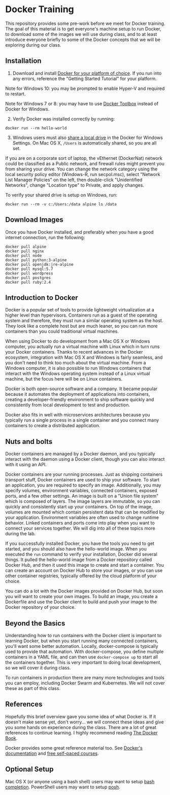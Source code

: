 # Docker Training

This repository provides some pre-work before we meet for Docker training. The
goal of this material is to get everyone's machine setup to run Docker, to
download some of the images we will use during class, and to at least introduce
everyone briefly to some of the Docker concepts that we will be exploring during
our class.

## Installation

1. Download and install [Docker for your platform of choice][docker]. If you run
into any errors, reference the "Getting Started Tutorial" for your platform.

  Note for Windows 10: you may be prompted to enable Hyper-V and required to
  restart.

  Note for Windows 7 or 8: you may have to use [Docker Toolbox][dockertoolbox]
  instead of Docker for Windows.

2. Verify Docker was installed correctly by running:

  ```
  docker run --rm hello-world
  ```

3. Windows users must also [share a local drive][drive] in the Docker for
Windows Settings. On Mac OS X, `/Users` is automatically shared, so you are all
set.

  If you are on a corporate sort of laptop, the vEthernet (DockerNat) network
  could be classified as a Public network, and firewall rules might prevent you
  from sharing your drive. You can change the network category using the local
  security policy editor (Windows-R, run secpol.msc), select "Network List
  Manager Policies" on the left, then double-click "Unidentified Networks",
  change "Location type" to Private, and apply changes.

  To verify your shared drive is setup on Windows, run:

  ```
  docker run --rm -v c:/Users:/data alpine ls /data
  ```

## Download Images

Once you have Docker installed, and preferably when you have a good internet
connection, run the following:

```
docker pull alpine
docker pull nginx
docker pull node
docker pull python:3-alpine
docker pull openjdk:jre-alpine
docker pull mysql:5.7
docker pull wordpress
docker pull postgres
docker pull ruby:2.4
```

## Introduction to Docker

Docker is a popular set of tools to provide lightweight virtualization at a
higher level than hypervisors. Containers run as a guest of the operating system
and therefore, they must run a similar operating system as the host. They look
like a complete host but are much leaner, so you can run more containers than
you could traditional virtual machines.

When using Docker to do development from a Mac OS X or Windows computer, you
actually run a virtual machine with Linux which in turn runs your Docker
containers. Thanks to recent advances in the Docker ecosystem, integration with
Mac OS X and Windows is fairly seamless, and you don't need to think too much
about the virtual machine. From a Windows computer, it is also possible to run
Windows containers that interact with the Windows operating system instead of a
Linux virtual machine, but the focus here will be on Linux containers.

Docker is both open-source software and a company. It became popular because it
automates the deployment of applications into containers, creating a
developer-friendly environment to ship software quickly and consistently from
local development to test and production.

Docker also fits in well with microservices architectures because you typically
run a single process in a single container and you connect many containers to
create a distributed application.

## Nuts and bolts

Docker containers are managed by a Docker daemon, and you typically interact
with the daemon using a Docker client, though you can also interact with it
using an API.

Docker containers are your running processes. Just as shipping containers
transport stuff, Docker containers are used to ship your software. To start an
application, you are required to specify an image. Additionally, you may specify
volumes, environment variables, connected containers, exposed ports, and a few
other settings. An image is built on a "Union file system" which is composed of
layers. The image layers are immutable, so you can quickly and consistently
start up your containers. On top of the image, volumes are mounted which contain
persistent data that can be modified by your application. Environment variables
are often used to change runtime behavior. Linked containers and ports come into
play when you want to connect your services together. We will dig into all of
these topics more during the lab.

If you successfully installed Docker, you have the tools you need to get
started, and you should also have the hello-world image. When you executed the
`run` command to verify your installation, Docker did several things. It pulled
the hello-world image from a Docker repository called Docker Hub, and then it
used this image to create and start a container. You can create an account on
Docker Hub to store your images, or you can use other container registries,
typically offered by the cloud platform of your choice.

You can do a lot with the Docker images provided on Docker Hub, but soon you
will want to create your own images. To build an image, you create a Dockerfile
and use the Docker client to build and push your image to the Docker repository
of your choice.

## Beyond the Basics

Understanding how to run containers with the Docker client is important to
learning Docker, but when you start running many connected containers, you'll
want some better automation. Locally, docker-compose is typically used to
provide that automation. With docker-compose, you define multiple containers in
a YAML file, and can then use `docker-compose up` to start all the containers
together. This is very important to doing local development, so we will cover
it during class.

To run containers in production there are many more technologies and tools you
can employ, including Docker Swarm and Kubernetes. We will not cover these as
part of this class.

## References

Hopefully this brief overview gave you some idea of what Docker is. If it
doesn't  make sense yet, don't worry... we will connect these ideas and give you
some hands on experience during the class. There are a lot of great references
to continue learning. I highly recommend reading [The Docker Book][dockerbook].

Docker provides some great reference material too. See [Docker's
documentation][dockerdocs] and [free self-paced courses][classes].

## Optional Setup

Mac OS X (or anyone using a bash shell) users may want to setup [bash
completion][bash]. PowerShell users may want to setup [posh][posh].

[docker]: https://www.docker.com/products/docker
[bash]: https://docs.docker.com/docker-for-mac/#/installing-bash-completion
[posh]: https://docs.docker.com/docker-for-windows/#/set-up-tab-completion-in-powershell
[drive]: https://docs.docker.com/docker-for-windows/#/shared-drives
[dockerbook]: https://www.dockerbook.com/
[dockerdocs]: https://docs.docker.com/
[classes]: https://training.docker.com/category/self-paced-online
[dockertoolbox]: https://docs.docker.com/toolbox/toolbox_install_windows/
